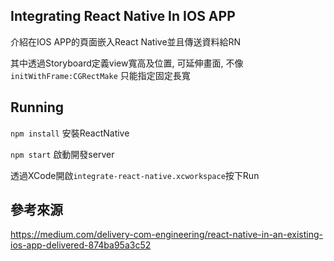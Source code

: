 ## Integrating React Native In IOS APP

介紹在IOS APP的頁面嵌入React Native並且傳送資料給RN

其中透過Storyboard定義view寬高及位置, 可延伸畫面, 不像 `initWithFrame:CGRectMake` 只能指定固定長寬

## Running

`npm install` 安裝ReactNative

`npm start` 啟動開發server

透過XCode開啟`integrate-react-native.xcworkspace`按下Run

## 參考來源
https://medium.com/delivery-com-engineering/react-native-in-an-existing-ios-app-delivered-874ba95a3c52
